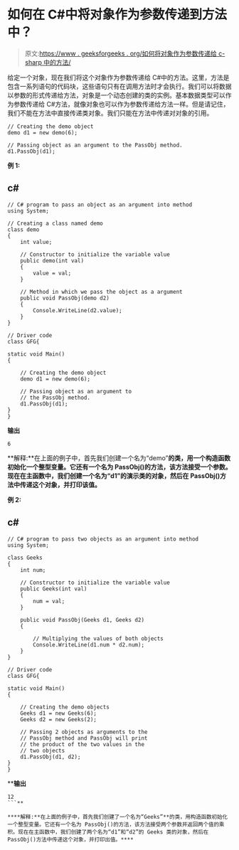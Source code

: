 # 如何在 C#中将对象作为参数传递到方法中？

> 原文:[https://www . geeksforgeeks . org/如何将对象作为参数传递给 c-sharp 中的方法/](https://www.geeksforgeeks.org/how-to-pass-an-object-as-an-argument-into-method-in-c-sharp/)

给定一个对象，现在我们将这个对象作为参数传递给 C#中的方法。这里，方法是包含一系列语句的代码块，这些语句只有在调用方法时才会执行。我们可以将数据以参数的形式传递给方法，对象是一个动态创建的类的实例。基本数据类型可以作为参数传递给 C#方法，就像对象也可以作为参数传递给方法一样。但是请记住，我们不能在方法中直接传递类对象。我们只能在方法中传递对对象的引用。

```
// Creating the demo object
demo d1 = new demo(6);

// Passing object as an argument to the PassObj method.
d1.PassObj(d1);
```

**例 1:**

## c#

```
// C# program to pass an object as an argument into method 
using System;

// Creating a class named demo
class demo
{
    int value;

    // Constructor to initialize the variable value
    public demo(int val) 
    {
        value = val;
    }

    // Method in which we pass the object as a argument
    public void PassObj(demo d2)
    {
        Console.WriteLine(d2.value);
    }
}

// Driver code
class GFG{

static void Main()
{

    // Creating the demo object
    demo d1 = new demo(6);

    // Passing object as an argument to 
    // the PassObj method.
    d1.PassObj(d1);
}
}
```

**输出**

```
6
```

**解释:**在上面的例子中，首先我们创建一个名为“demo”**的类，用一个构造函数初始化一个整型变量。它还有一个名为 PassObj()的方法，该方法接受一个参数。现在在主函数中，我们创建一个名为“d1”的演示类的对象，然后在 PassObj()方法中传递这个对象，并打印该值。**

****例 2:****

## **c#**

```
// C# program to pass two objects as an argument into method 
using System;

class Geeks
{
    int num;

    // Constructor to initialize the variable value
    public Geeks(int val) 
    {
        num = val;
    }

    public void PassObj(Geeks d1, Geeks d2)
    {

        // Multiplying the values of both objects
        Console.WriteLine(d1.num * d2.num);
    }
}

// Driver code
class GFG{

static void Main()
{

    // Creating the demo objects
    Geeks d1 = new Geeks(6);
    Geeks d2 = new Geeks(2);

    // Passing 2 objects as arguments to the 
    // PassObj method and PassObj will print 
    // the product of the two values in the 
    // two objects
    d1.PassObj(d1, d2);
}
}
```

****输出**

```
12
```** 

****解释:**在上面的例子中，首先我们创建了一个名为“Geeks”**的类，用构造函数初始化一个整型变量。它还有一个名为 PassObj()的方法，该方法接受两个参数并返回两个值的乘积。现在在主函数中，我们创建了两个名为“d1”和“d2”的 Geeks 类的对象，然后在 PassObj()方法中传递这个对象，并打印出值。****